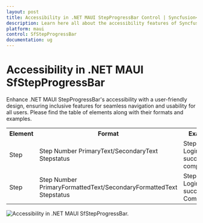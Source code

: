 ```yaml
---
layout: post
title: Accessibility in .NET MAUI StepProgressBar Control | Syncfusion<sup>&reg;</sup>
description: Learn here all about the accessibility features of Syncfusion<sup>&reg;</sup> .NET MAUI StepProgressBar (SfStepProgressBar) control.
platform: maui
control: SfStepProgressBar
documentation: ug
---
```


# Accessibility in .NET MAUI SfStepProgressBar

Enhance .NET MAUI StepProgressBar's accessibility with a user-friendly design, ensuring inclusive features for seamless navigation and usability for all users. Please find the table of elements along with their formats and examples.

<table>
<tr>
<th>Element</th>
<th>Format</th>
<th>Example</th>
</tr>
<tr>
<td>Step</td>
<td>Step Number PrimaryText/SecondaryText Stepstatus</td>
<td>Step 1 Login Login successfully completed </td>
</tr>
<tr>
<td>Step</td>
<td>Step Number PrimaryFormattedText/SecondaryFormattedText Stepstatus</td>
<td>Step 1 Login Login successfully Completed </td>
</tr>
</table>

 ![Accessibility in .NET MAUI SfStepProgressBar.](images/accessibility/maui-stepprogressbar-accessibility.png)
